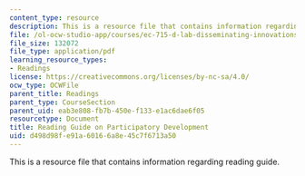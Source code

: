 ```yaml
---
content_type: resource
description: This is a resource file that contains information regarding reading guide.
file: /ol-ocw-studio-app/courses/ec-715-d-lab-disseminating-innovations-for-the-common-good-spring-2007/d498d98fe91a60166a8e45c7f6713a50_MITEC_715S07_participatry.pdf
file_size: 132072
file_type: application/pdf
learning_resource_types:
- Readings
license: https://creativecommons.org/licenses/by-nc-sa/4.0/
ocw_type: OCWFile
parent_title: Readings
parent_type: CourseSection
parent_uid: eab3e808-fb7b-450e-f133-e1ac6dae6f05
resourcetype: Document
title: Reading Guide on Participatory Development
uid: d498d98f-e91a-6016-6a8e-45c7f6713a50
---
```

This is a resource file that contains information regarding reading guide.